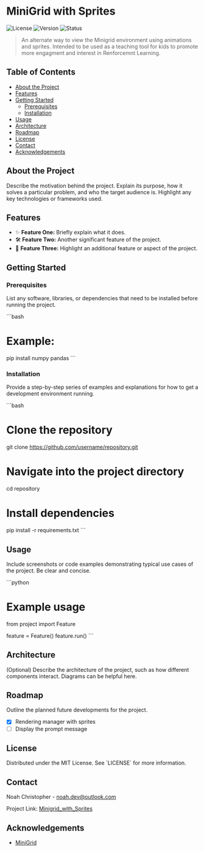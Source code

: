 
# MiniGrid with Sprites

![License](https://img.shields.io/github/license/username/repository)
![Version](https://img.shields.io/badge/version-1.0.0-blue)
![Status](https://img.shields.io/badge/status-active-brightgreen)

> An alternate way to view the Minigrid environment using animations and sprites. Intended to be used as a teaching tool for kids to promote more engagment and interest in Renforcemnt Learning.

## Table of Contents

- [About the Project](#about-the-project)
- [Features](#features)
- [Getting Started](#getting-started)
  - [Prerequisites](#prerequisites)
  - [Installation](#installation)
- [Usage](#usage)
- [Architecture](#architecture)
- [Roadmap](#roadmap)
- [License](#license)
- [Contact](#contact)
- [Acknowledgements](#acknowledgements)

## About the Project

Describe the motivation behind the project. Explain its purpose, how it solves a particular problem, and who the target audience is. Highlight any key technologies or frameworks used.

## Features

- ✨ **Feature One:** Briefly explain what it does.
- 🛠️ **Feature Two:** Another significant feature of the project.
- 🚀 **Feature Three:** Highlight an additional feature or aspect of the project.

## Getting Started

### Prerequisites

List any software, libraries, or dependencies that need to be installed before running the project.

\`\`\`bash
# Example:
pip install numpy pandas
\`\`\`

### Installation

Provide a step-by-step series of examples and explanations for how to get a development environment running.

\`\`\`bash
# Clone the repository
git clone https://github.com/username/repository.git

# Navigate into the project directory
cd repository

# Install dependencies
pip install -r requirements.txt
\`\`\`

## Usage

Include screenshots or code examples demonstrating typical use cases of the project. Be clear and concise.

\`\`\`python
# Example usage
from project import Feature

feature = Feature()
feature.run()
\`\`\`

## Architecture

(Optional) Describe the architecture of the project, such as how different components interact. Diagrams can be helpful here.

## Roadmap

Outline the planned future developments for the project.

- [x] Rendering manager with sprites
- [ ] Display the prompt message

## License

Distributed under the MIT License. See \`LICENSE\` for more information.

## Contact

Noah Christopher - noah.dev@outlook.com

Project Link: [Minigrid_with_Sprites](https://github.com/NSChristopher/Minigrid_with_Sprites)

## Acknowledgements

- [MiniGrid](https://github.com/Farama-Foundation/Minigrid)
